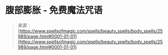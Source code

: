 <!--yml

category: 未分类

date: 2024-06-12 19:13:23

-->

# 腹部膨胀 - 免费魔法咒语

> 来源：[https://www.spellsofmagic.com/spells/beauty_spells/body_spells/25989/page.html#0001-01-01](https://www.spellsofmagic.com/spells/beauty_spells/body_spells/25989/page.html#0001-01-01)
